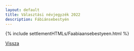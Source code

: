 ```yaml
---
layout: default
title: Választási névjegyzék 2022
description: Fábiánsebestyén
---
```


{% include settlementHTMLs/Faabiaansebestyeen.html %}

[Vissza](../)
